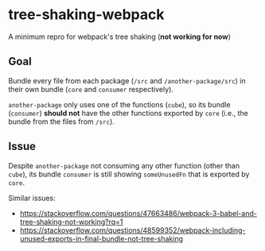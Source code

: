 # tree-shaking-webpack
A minimum repro for webpack's tree shaking (**not working for now**)

## Goal
Bundle every file from each package (`/src` and `/another-package/src`) in their own bundle (`core` and `consumer` respectively).

`another-package` only uses one of the functions (`cube`), so its bundle (`consumer`) **should not** have the other functions exported by `core` (i.e., the bundle from the files from `/src`).

## Issue
Despite `another-package` not consuming any other function (other than `cube`), its bundle `consumer` is still showing `someUnusedFn` that is exported by `core`.

Similar issues:
- https://stackoverflow.com/questions/47663486/webpack-3-babel-and-tree-shaking-not-working?rq=1
- https://stackoverflow.com/questions/48599352/webpack-including-unused-exports-in-final-bundle-not-tree-shaking

